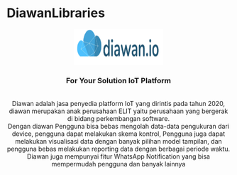 # DiawanLibraries

<div align="center">
  <a href="https://github.com/github_username/repo_name">
    <img src="image/logo.png" alt="Logo" width="200" height="80">
  </a>
  
  <h3 align="center">For Your Solution IoT Platform</h3>
  
  <br>
Diawan adalah jasa penyedia platform IoT yang dirintis pada tahun 2020, diawan merupakan anak perusahaan ELIT yaitu perusahaan yang bergerak di bidang perkembangan software.
  <br>
Dengan diawan Pengguna bisa bebas mengolah data-data pengukuran dari device, pengguna dapat melakukan skema kontrol, Pengguna juga dapat melakukan visualisasi data dengan banyak pilihan model tampilan, dan pengguna bebas melakukan reporting data dengan berbagai periode waktu. Diawan juga mempunyai fitur WhatsApp Notification yang bisa mempermudah pengguna dan banyak lainnya
